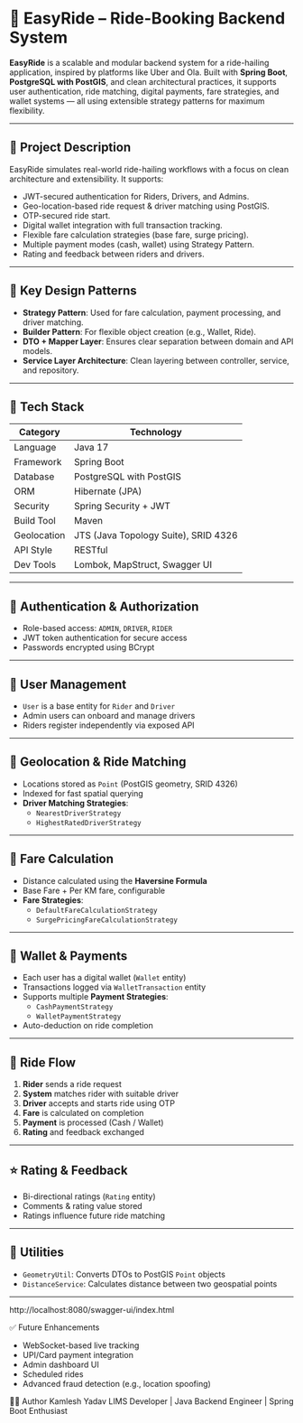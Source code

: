 # 🚗 EasyRide – Ride-Booking Backend System

**EasyRide** is a scalable and modular backend system for a ride-hailing application, inspired by platforms like Uber and Ola. Built with **Spring Boot**, **PostgreSQL with PostGIS**, and clean architectural practices, it supports user authentication, ride matching, digital payments, fare strategies, and wallet systems — all using extensible strategy patterns for maximum flexibility.

---

## 📖 Project Description

EasyRide simulates real-world ride-hailing workflows with a focus on clean architecture and extensibility. It supports:
- JWT-secured authentication for Riders, Drivers, and Admins.
- Geo-location-based ride request & driver matching using PostGIS.
- OTP-secured ride start.
- Digital wallet integration with full transaction tracking.
- Flexible fare calculation strategies (base fare, surge pricing).
- Multiple payment modes (cash, wallet) using Strategy Pattern.
- Rating and feedback between riders and drivers.

---

## 🧠 Key Design Patterns

- **Strategy Pattern**: Used for fare calculation, payment processing, and driver matching.
- **Builder Pattern**: For flexible object creation (e.g., Wallet, Ride).
- **DTO + Mapper Layer**: Ensures clear separation between domain and API models.
- **Service Layer Architecture**: Clean layering between controller, service, and repository.

---

## 🧰 Tech Stack

| Category        | Technology                        |
|-----------------|------------------------------------|
| Language        | Java 17                            |
| Framework       | Spring Boot                        |
| Database        | PostgreSQL with PostGIS            |
| ORM             | Hibernate (JPA)                    |
| Security        | Spring Security + JWT              |
| Build Tool      | Maven                              |
| Geolocation     | JTS (Java Topology Suite), SRID 4326|
| API Style       | RESTful                            |
| Dev Tools       | Lombok, MapStruct, Swagger UI      |

---

## 🔐 Authentication & Authorization

- Role-based access: `ADMIN`, `DRIVER`, `RIDER`
- JWT token authentication for secure access
- Passwords encrypted using BCrypt

---

## 👤 User Management

- `User` is a base entity for `Rider` and `Driver`
- Admin users can onboard and manage drivers
- Riders register independently via exposed API

---

## 📍 Geolocation & Ride Matching

- Locations stored as `Point` (PostGIS geometry, SRID 4326)
- Indexed for fast spatial querying
- **Driver Matching Strategies**:
  - `NearestDriverStrategy`
  - `HighestRatedDriverStrategy`

---

## 💸 Fare Calculation

- Distance calculated using the **Haversine Formula**
- Base Fare + Per KM fare, configurable
- **Fare Strategies**:
  - `DefaultFareCalculationStrategy`
  - `SurgePricingFareCalculationStrategy`

---

## 💼 Wallet & Payments

- Each user has a digital wallet (`Wallet` entity)
- Transactions logged via `WalletTransaction` entity
- Supports multiple **Payment Strategies**:
  - `CashPaymentStrategy`
  - `WalletPaymentStrategy`
- Auto-deduction on ride completion

---

## 🔄 Ride Flow

1. **Rider** sends a ride request
2. **System** matches rider with suitable driver
3. **Driver** accepts and starts ride using OTP
4. **Fare** is calculated on completion
5. **Payment** is processed (Cash / Wallet)
6. **Rating** and feedback exchanged

---

## ⭐ Rating & Feedback

- Bi-directional ratings (`Rating` entity)
- Comments & rating value stored
- Ratings influence future ride matching

---

## 🧪 Utilities

- `GeometryUtil`: Converts DTOs to PostGIS `Point` objects
- `DistanceService`: Calculates distance between two geospatial points

---

http://localhost:8080/swagger-ui/index.html


✅ Future Enhancements
  - WebSocket-based live tracking
  - UPI/Card payment integration
  - Admin dashboard UI
  - Scheduled rides
  - Advanced fraud detection (e.g., location spoofing)

👨‍💻 Author
Kamlesh Yadav
LIMS Developer | Java Backend Engineer | Spring Boot Enthusiast

